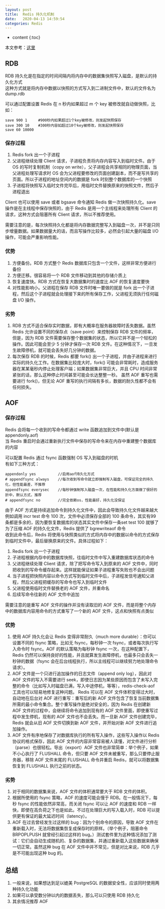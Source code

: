 ```yaml
---
layout: post
title:  Redis 持久化机制
date:   2020-04-13 14:59:54
categories: Redis
---
```


* content
{:toc}

本文参考：[这里](https://www.cnblogs.com/xingzc/p/5988080.html)

## RDB

RDB 持久化是在指定的时间间隔内将内存中的数据集快照写入磁盘，是默认的持久化方式  
这种方式就是将内存中数据以快照的方式写入到二进制文件中，默认的文件名为dump.rdb

可以通过配置设置 Redis 在 n 秒内如果超过 m 个 key 被修改就自动做快照，比如：

	save 900 1     #900秒内如果超过1个key被修改，则发起快照保存
	save 300 10    #300秒内容如超过10个key被修改，则发起快照保存
	save 60 10000

### 保存过程

1. Redis fork 出一个子进程
2. 父进程继续处理 Client 请求，子进程负责将内存内容写入到临时文件。由于 OS 的写时复制机制（copy on write），父子进程会共享相同的物理页面，当父进程处理写请求时 OS 会为父进程要修改的页面创建副本，而不是写共享的页面。所以子进程的地址空间内的数据是 fork 时刻整个数据库的一个快照
3. 子进程将快照写入临时文件完毕后，用临时文件替换原来的快照文件，然后子进程退出

Client 也可以使用 save 或者 bgsave 命令通知 Redis 做一次快照持久化。save 操作是在主线程中保存快照的，由于 Redis 是用一个主线程来处理所有 Client 的请求，这种方式会阻塞所有 Client 请求，所以不推荐使用。

需要注意的是，每次快照持久化都是将内存数据完整写入到磁盘一次，并不是只同步增量数据。如果数据量大的话，而且写操作比较多，必然会引起大量的磁盘 I/O 操作，可能会严重影响性能。

### 优势

1. 方便备份。RDB 方式整个 Redis 数据库只包含一个文件，这样非常方便进行备份
2. 方便迁移。很容易将一个 RDB 文件移动到其他的存储介质上
3. 恢复速度快。RDB 方式在恢复大数据集时的速度比 AOF 的恢复速度要快
4. 对性能影响小。父进程在保存 RDB 文件时唯一要做的就是 fork 出一个子进程，然后这个子进程就会处理接下来的所有保存工作，父进程无须执行任何磁盘 I/O 操作。 

### 劣势

1. RDB 方式不适合保存实时数据，即有大概率在服务器故障时丢失数据。虽然 Redis 允许设置不同的保存点（save point）来控制保存 RDB 文件的频率，但是，因为 RDB 文件需要保存整个数据集的状态，所以它并不是一个轻松的操作。因此可能会至少 5 分钟才保存一次 RDB 文件。在这种情况下，一旦发生故障停机，就可能会丢失好几分钟的数据。
2. 每次保存 RDB 的时候，Redis 都要 fork() 出一个子进程，并由子进程来进行实际的持久化工作。在数据集比较庞大时，fork() 可能会非常耗时，造成服务器在某某毫秒内停止处理客户端；如果数据集非常巨大，并且 CPU 时间非常紧张的话，那么这种停止时间甚至可能会长达整整一秒。 虽然 AOF 重写也需要进行 fork()，但无论 AOF 重写的执行间隔有多长，数据的耐久性都不会有任何损失。

## AOF

### 保存过程

Redis 会将每一个收到的写命令都通过 write 函数追加到文件中(默认是 appendonly.aof)  
当 Redis 重启时会通过重新执行文件中保存的写命令来在内存中重建整个数据库的内容

可以配置 Redis 通过 fsync 函数强制 OS 写入到磁盘的时机  
有如下三种方式：

	appendonly yes			//启用aof持久化方式
	# appendfsync always	//每次收到写命令就立即强制写入磁盘，可保证完全的持久化，但性能最差，不推荐
	appendfsync everysec	//每秒钟强制写入磁盘一次，在性能和持久化方面做了很好的折中，默认方式，推荐
	# appendfsync no		//完全依赖os，性能最好，持久化没保证

由于 AOF 方式是持续追加命令到持久化文件中，因此会导致持久化文件越来越大  
例如调用 incr test 命令 100 次，文件中必须保存全部的 100 条命令，其实有99条都是多余的，因为要恢复数据库的状态其实文件中保存一条set test 100 就够了  
为了压缩 AOF 的持久化文件，Redis 提供了 bgrewriteaof 命令  
收到此命令后，Redis 将使用与快照类似的方式将内存中的数据以命令的方式保存到临时文件中，最后替换原来的文件。具体过程如下：

1. Redis fork 出一个子进程
2. 子进程根据内存中的数据库快照，往临时文件中写入重建数据库状态的命令
3. 父进程继续处理 Client 请求，除了把写命令写入到原来的 AOF 文件中，同时把收到的写命令缓存起来。这样就能保证如果子进程重写失败也不会出问题
4. 当子进程把快照内容以命令方式写到临时文件中后，子进程发信号通知父进程，然后父进程把缓存的写命令也写入到临时文件
5. 父进程使用临时文件替换老的 AOF 文件，并重命名
6. 后续写命令往新的 AOF 文件中追加

需要注意的是重写 AOF 文件的操作并没有读取旧的 AOF 文件，而是将整个内存中的数据库内容用命令的方式重写了一个新的 AOF 文件，这点和快照有点类似

### 优势

1. 使用 AOF 持久化会让 Redis 变得非常耐久（much more durable）：你可以设置不同的 fsync 策略，比如无 fsync，每秒钟一次 fsync，或者每次执行写入命令时 fsync。AOF 的默认策略为每秒钟 fsync 一次，在这种配置下，Redis 仍然可以保持良好的性能，并且就算发生故障停机，也最多只会丢失一秒钟的数据（fsync 会在后台线程执行，所以主线程可以继续努力地处理命令请求）。
2. AOF 文件是一个只进行追加操作的日志文件（append only log），因此对 AOF 文件的写入不需要进行 seek，即使日志因为某些原因而包含了未写入完整的命令（比如写入时磁盘已满，写入中途停机，等等），redis-check-aof 工具也可以轻易地修复这种问题。
Redis 可以在 AOF 文件体积变得过大时，自动地在后台对 AOF 进行重写：重写后的新 AOF 文件包含了恢复当前数据集所需的最小命令集合。整个重写操作是绝对安全的，因为 Redis 在创建新 AOF 文件的过程中，会继续将命令追加到现有的 AOF 文件里面，即使重写过程中发生停机，现有的 AOF 文件也不会丢失。而一旦新 AOF 文件创建完毕，Redis 就会从旧 AOF 文件切换到新 AOF 文件，并开始对新 AOF 文件进行追加操作。
3. AOF 文件有序地保存了对数据库执行的所有写入操作，这些写入操作以 Redis 协议的格式保存，因此 AOF 文件的内容非常容易被人读懂，对文件进行分析（parse）也很轻松。导出（export）AOF 文件也非常简单：举个例子，如果不小心执行了 FLUSHALL 命令，但只要 AOF 文件未被重写，那么只要停止服务器，移除 AOF 文件末尾的 FLUSHALL 命令并重启 Redis，就可以将数据集恢复到 FLUSHALL 执行之前的状态。

### 劣势

1. 对于相同的数据集来说，AOF 文件的体积通常要大于 RDB 文件的体积。
2. 根据所使用的 fsync 策略，AOF 的速度可能会慢于 RDB。在一般情况下，每秒 fsync 的性能依然非常高，而关闭 fsync 可以让 AOF 的速度和 RDB 一样快，即使在高负荷之下也是如此。不过在处理巨大的写入载入时，RDB 可以提供更有保证的最大延迟时间（latency）。
3. AOF 在过去曾经发生过这样的 bug：因为个别命令的原因，导致 AOF 文件在重新载入时，无法将数据集恢复成保存时的原样。（举个例子，阻塞命令 BRPOPLPUSH 就曾经引起过这样的 bug。）测试套件里为这种情况添加了测试：它们会自动生成随机的、复杂的数据集，并通过重新载入这些数据来确保一切正常。虽然这种 bug 在 AOF 文件中并不常见，但是对比来说，RDB 几乎是不可能出现这种 bug 的。

## 总结

1. 一般来说，如果想达到足以媲美 PostgreSQL 的数据安全性，应该同时使用两种持久化功能
2. 如果可以承受数分钟以内的数据丢失，那么可以只使用 RDB 持久化
3. 其余情况推荐 AOF

